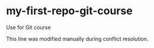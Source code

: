# my-first-repo-git-course
Use for Git course

This line was modified manually during conflict resolution.
